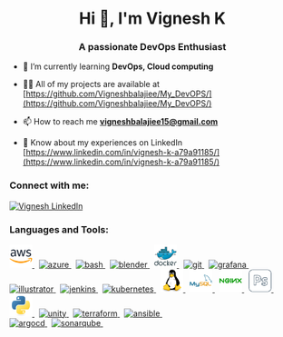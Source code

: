 <h1 align="center">Hi 👋, I'm Vignesh K</h1>
<h3 align="center">A passionate DevOps Enthusiast</h3>

- 🌱 I’m currently learning **DevOps, Cloud computing**

- 👨‍💻 All of my projects are available at [https://github.com/Vigneshbalajiee/My_DevOPS/](https://github.com/Vigneshbalajiee/My_DevOPS/)

- 📫 How to reach me **vigneshbalajiee15@gmail.com**

- 📄 Know about my experiences on LinkedIn [https://www.linkedin.com/in/vignesh-k-a79a91185/](https://www.linkedin.com/in/vignesh-k-a79a91185/)

<h3 align="left">Connect with me:</h3>
<p align="left">
<a href="https://linkedin.com/in/vignesh-k-a79a91185/" target="blank"><img align="center" src="https://raw.githubusercontent.com/rahuldkjain/github-profile-readme-generator/master/src/images/icons/Social/linked-in-alt.svg" alt="Vignesh LinkedIn" height="30" width="40" /></a>
</p>

<h3 align="left">Languages and Tools:</h3>
<p align="left"> 
<a href="https://aws.amazon.com" target="_blank" rel="noreferrer"> 
<img src="https://raw.githubusercontent.com/devicons/devicon/master/icons/amazonwebservices/amazonwebservices-original-wordmark.svg" alt="aws" width="40" height="40"/> </a> &nbsp;
<a href="https://azure.microsoft.com/en-in/" target="_blank" rel="noreferrer"> 
<img src="https://www.vectorlogo.zone/logos/microsoft_azure/microsoft_azure-icon.svg" alt="azure" width="40" height="40"/> </a> &nbsp;
<a href="https://www.gnu.org/software/bash/" target="_blank" rel="noreferrer"> 
<img src="https://www.vectorlogo.zone/logos/gnu_bash/gnu_bash-icon.svg" alt="bash" width="40" height="40"/> </a> &nbsp;
<a href="https://www.blender.org/" target="_blank" rel="noreferrer"> 
<img src="https://download.blender.org/branding/community/blender_community_badge_white.svg" alt="blender" width="40" height="40"/> </a> &nbsp;
<a href="https://www.docker.com/" target="_blank" rel="noreferrer"> 
<img src="https://raw.githubusercontent.com/devicons/devicon/master/icons/docker/docker-original-wordmark.svg" alt="docker" width="40" height="40"/> </a> &nbsp;
<a href="https://git-scm.com/" target="_blank" rel="noreferrer"> 
<img src="https://www.vectorlogo.zone/logos/git-scm/git-scm-icon.svg" alt="git" width="40" height="40"/> </a> &nbsp;
<a href="https://grafana.com" target="_blank" rel="noreferrer"> 
<img src="https://www.vectorlogo.zone/logos/grafana/grafana-icon.svg" alt="grafana" width="40" height="40"/> </a> &nbsp;
<a href="https://www.adobe.com/in/products/illustrator.html" target="_blank" rel="noreferrer"> 
<img src="https://www.vectorlogo.zone/logos/adobe_illustrator/adobe_illustrator-icon.svg" alt="illustrator" width="40" height="40"/> </a> &nbsp;
<a href="https://www.jenkins.io" target="_blank" rel="noreferrer"> 
<img src="https://www.vectorlogo.zone/logos/jenkins/jenkins-icon.svg" alt="jenkins" width="40" height="40"/> </a> &nbsp;
<a href="https://kubernetes.io" target="_blank" rel="noreferrer"> 
<img src="https://www.vectorlogo.zone/logos/kubernetes/kubernetes-icon.svg" alt="kubernetes" width="40" height="40"/> </a> &nbsp;
<a href="https://www.linux.org/" target="_blank" rel="noreferrer"> 
<img src="https://raw.githubusercontent.com/devicons/devicon/master/icons/linux/linux-original.svg" alt="linux" width="40" height="40"/> </a> &nbsp;
<a href="https://www.mysql.com/" target="_blank" rel="noreferrer"> 
<img src="https://raw.githubusercontent.com/devicons/devicon/master/icons/mysql/mysql-original-wordmark.svg" alt="mysql" width="40" height="40"/> </a> &nbsp;
<a href="https://www.nginx.com" target="_blank" rel="noreferrer"> 
<img src="https://raw.githubusercontent.com/devicons/devicon/master/icons/nginx/nginx-original.svg" alt="nginx" width="40" height="40"/> </a> &nbsp;
<a href="https://www.photoshop.com/en" target="_blank" rel="noreferrer"> 
<img src="https://raw.githubusercontent.com/devicons/devicon/master/icons/photoshop/photoshop-line.svg" alt="photoshop" width="40" height="40"/> </a> &nbsp;
<a href="https://www.python.org" target="_blank" rel="noreferrer"> 
<img src="https://raw.githubusercontent.com/devicons/devicon/master/icons/python/python-original.svg" alt="python" width="40" height="40"/> </a> &nbsp;
<a href="https://unity.com/" target="_blank" rel="noreferrer"> 
<img src="https://www.vectorlogo.zone/logos/unity3d/unity3d-icon.svg" alt="unity" width="40" height="40"/> </a> &nbsp;
<a href="https://www.terraform.io/" target="_blank" rel="noreferrer"> 
<img src="https://www.vectorlogo.zone/logos/terraformio/terraformio-icon.svg" alt="terraform" width="40" height="40"/> </a> &nbsp;
<a href="https://www.ansible.com/" target="_blank" rel="noreferrer"> 
<img src="https://www.vectorlogo.zone/logos/ansible/ansible-icon.svg" alt="ansible" width="40" height="40"/> </a> &nbsp;
<br>
<a href="https://argo-cd.readthedocs.io/en/stable/" target="_blank" rel="noreferrer"> 
<img src="https://www.vectorlogo.zone/logos/argoproj/argoproj-icon.svg" alt="argocd" width="40" height="40"/> </a> &nbsp;
<a href="https://www.sonarqube.org/" target="_blank" rel="noreferrer"> 
<img src="https://www.vectorlogo.zone/logos/sonarsource/sonarsource-icon.svg" alt="sonarqube" width="40" height="40"/> </a> &nbsp;
</p>

